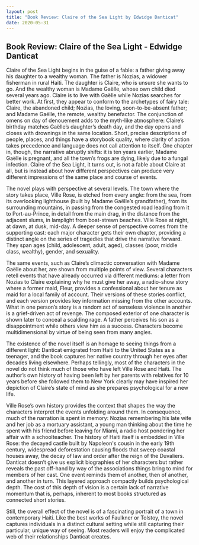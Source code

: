 ```yaml
---
layout: post
title: "Book Review: Claire of the Sea Light by Edwidge Danticat"
date: 2020-05-31
---
```


## Book Review: Claire of the Sea Light - Edwidge Danticat

Claire of the Sea Light begins in the guise of a fable: a father giving away his daughter to a wealthy woman. The father is Nozias, a widower fisherman in rural Haiti. The daughter is Claire, who is unsure she wants to go. And the wealthy woman is Madame Gaëlle, whose own child died several years ago. Claire is to live with Gaëlle while Nozias searches for better work. At first, they appear to conform to the archetypes of fairy tale: Claire, the abandoned child; Nozias, the loving, soon-to-be-absent father; and Madame Gaëlle, the remote, wealthy benefactor. The conjunction of omens on day of denouement adds to the myth-like atmosphere: Claire’s birthday matches Gaëlle’s daughter’s death day, and the day opens and closes with drownings in the same location. Short, precise descriptions of people, places, and things have a storybook quality, where clarity of action takes precedence and language does not call attention to itself. One chapter in, though, the narrative abruptly shifts: it is ten years earlier, Madame Gaëlle is pregnant, and all the town’s frogs are dying, likely due to a fungal infection. Claire of the Sea Light, it turns out, is not a fable about Claire at all, but is instead about how different perspectives can produce very different impressions of the same place and course of events. 

The novel plays with perspective at several levels. The town where the story takes place, Ville Rose, is etched from every angle: from the sea, from its overlooking lighthouse (built by Madame Gaëlle’s grandfather), from its surrounding mountains, in passing from the congested road leading from it to Port-au-Prince, in detail from the main drag, in the distance from the adjacent slums, in lamplight from boat-strewn beaches. Ville Rose at night, at dawn, at dusk, mid-day. A deeper sense of perspective comes from the supporting cast: each major character gets their own chapter, providing a distinct angle on the series of tragedies that drive the narrative forward. They span ages (child, adolescent, adult, aged), classes (poor, middle class, wealthy), gender, and sexuality. 

The same events, such as Claire’s climactic conversation with Madame Gaëlle about her, are shown from multiple points of view. Several characters retell events that have already occurred via different mediums: a letter from Nozias to Claire explaining why he must give her away, a radio-show story where a former maid, Fleur, provides a confessional about her tenure as maid for a local family of account. Their versions of these stories conflict, and each version provides key information missing from the other accounts. What in one person’s story is a random act of senseless violence in another is a grief-driven act of revenge. The composed exterior of one character is shown later to conceal a scalding rage. A father perceives his son as a disappointment while others view him as a success. Characters become multidimensional by virtue of being seen from many angles. 

The existence of the novel itself is an homage to seeing things from a different light: Danticat emigrated from Haiti to the United States as a teenager, and the book captures her native country through her eyes after decades living elsewhere. Perhaps tellingly, most of the characters in the novel do not think much of those who have left Ville Rose and Haiti. The author’s own history of having been left by her parents with relatives for 10 years before she followed them to New York clearly may have inspired her depiction of Claire’s state of mind as she prepares psychological for a new life. 

Ville Rose’s own history provides the context that shapes the way the characters interpret the events unfolding around them. In consequence, much of the narration is spent in memory: Nozias remembering his late wife and her job as a mortuary assistant, a young man thinking about the time he spent with his friend before leaving for Miami, a radio host pondering her affair with a schoolteacher. The history of Haiti itself is embedded in Ville Rose: the decayed castle built by Napoleon's cousin in the early 19th century, widespread deforestation causing floods that sweep coastal houses away, the decay of law and order after the reign of the Duvaliers. Danticat doesn’t give us explicit biographies of her characters but rather reveals the past off-hand by way of the associations things bring to mind for members of her cast. One event reminds them of another, then of another, and another in turn. This layered approach compactly builds psychological depth. The cost of this depth of vision is a certain lack of narrative momentum that is, perhaps, inherent to most books structured as connected short stories. 

Still, the overall effect of the novel is of a fascinating portrait of a town in contemporary Haiti. Like the best works of Faulkner or Tolstoy, the novel captures individuals in a distinct cultural setting while still capturing their particular, unique way of seeing. Most readers will enjoy the complicated web of their relationships Danticat creates. 

